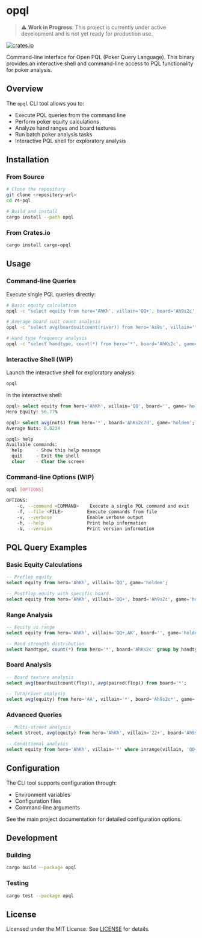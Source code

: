 # opql

> ⚠️ **Work in Progress**: This project is currently under active development and is not yet ready for production use.

[![crates.io](https://img.shields.io/crates/v/opql.svg)](https://crates.io/crates/opql)

Command-line interface for Open PQL (Poker Query Language). This binary provides an interactive shell and command-line access to PQL functionality for poker analysis.

## Overview

The `opql` CLI tool allows you to:

- Execute PQL queries from the command line
- Perform poker equity calculations
- Analyze hand ranges and board textures
- Run batch poker analysis tasks
- Interactive PQL shell for exploratory analysis

## Installation

### From Source

```bash
# Clone the repository
git clone <repository-url>
cd rs-pql

# Build and install
cargo install --path opql
```

### From Crates.io

```bash
cargo install cargo-opql
```

## Usage

### Command-line Queries

Execute single PQL queries directly:

```bash
# Basic equity calculation
opql -c "select equity from hero='AhKh', villain='QQ+', board='Ah9s2c', game='holdem'"

# Average board suit count analysis
opql -c "select avg(boardsuitcount(river)) from hero='As9s', villain='*', board='2s3sJh', game='holdem'"

# Hand type frequency analysis
opql -c "select handtype, count(*) from hero='*', board='AhKs2c', game='holdem' group by handtype"
```

### Interactive Shell (WIP)

Launch the interactive shell for exploratory analysis:

```bash
opql
```

In the interactive shell:

```sql
opql> select equity from hero='AhKh', villain='QQ', board='', game='holdem';
Hero Equity: 56.77%

opql> select avg(nuts) from hero='*', board='AhKs2c7d', game='holdem';
Average Nuts: 0.0234

opql> help
Available commands:
  help     - Show this help message
  quit     - Exit the shell
  clear    - Clear the screen
```

### Command-line Options (WIP)

```bash
opql [OPTIONS]

OPTIONS:
    -c, --command <COMMAND>    Execute a single PQL command and exit
    -f, --file <FILE>         Execute commands from file
    -v, --verbose             Enable verbose output
    -h, --help                Print help information
    -V, --version             Print version information
```

## PQL Query Examples

### Basic Equity Calculations

```sql
-- Preflop equity
select equity from hero='AhKh', villain='QQ', game='holdem';

-- Postflop equity with specific board
select equity from hero='AhKh', villain='QQ+', board='Ah9s2c', game='holdem';
```

### Range Analysis

```sql
-- Equity vs range
select equity from hero='AhKh', villain='QQ+,AK', board='', game='holdem';

-- Hand strength distribution
select handtype, count(*) from hero='*', board='AhKs2c' group by handtype;
```

### Board Analysis

```sql
-- Board texture analysis
select avg(boardsuitcount(flop)), avg(paired(flop)) from board='*';

-- Turn/river analysis
select avg(equity) from hero='AA', villain='*', board='Ah9s2c*', game='holdem';
```

### Advanced Queries

```sql
-- Multi-street analysis
select street, avg(equity) from hero='AhKh', villain='22+', board='Ah9s2c*' group by street;

-- Conditional analysis
select equity from hero='AhKh', villain='*' where inrange(villain, 'QQ+,AK');
```

## Configuration

The CLI tool supports configuration through:

- Environment variables
- Configuration files
- Command-line arguments

See the main project documentation for detailed configuration options.

## Development

### Building

```bash
cargo build --package opql
```

### Testing

```bash
cargo test --package opql
```

## License

Licensed under the MIT License. See [LICENSE](../LICENSE) for details.
